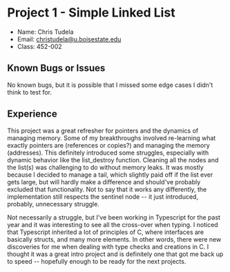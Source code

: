 # Project 1 - Simple Linked List

- Name: Chris Tudela
- Email: christudela@u.boisestate.edu
- Class: 452-002

## Known Bugs or Issues

No known bugs, but it is possible that I missed some edge cases I didn't think to test for.

## Experience

This project was a great refresher for pointers and the dynamics of managing memory. Some of my breakthroughs involved re-learning what exactly pointers are (references or copies?) and managing the memory (addresses). This definitely introduced some struggles, especially with dynamic behavior like the list_destroy function. Cleaning all the nodes and the list(s) was challenging to do without memory leaks. It was mostly because I decided to manage a tail, which slightly paid off if the list ever gets large, but will hardly make a difference and should've probably excluded that functionality. Not to say that it works any differently, the implementation still respects the sentinel node -- it just introduced, probably, unnecessary struggle. 

Not necessarily a struggle, but I've been working in Typescript for the past year and it was interesting to see all the cross-over when typing. I noticed that Typescript inherited a lot of principles of C, where interfaces are basically structs, and many more elements. In other words, there were new discoveries for me when dealing with type checks and creations in C. I thought it was a great intro project and is definitely one that got me back up to speed -- hopefully enough to be ready for the next projects.

